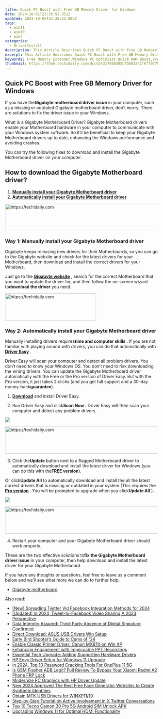 ```yaml
---
title: Quick PC Boost with Free GB Memory Driver for Windows
date: 2024-10-01T23:36:52.351Z
updated: 2024-10-06T23:28:23.085Z
tags:
  - win11
  - win10
  - win7
categories:
  - DriverInstall
description: This Article Describes Quick PC Boost with Free GB Memory Driver for Windows
excerpt: This Article Describes Quick PC Boost with Free GB Memory Driver for Windows
keywords: Free Memory Extender,Windows PC Optimizer,Quick RAM Boost,Free PC Memory Driver,Enhance Windows Performance,Gain More PC Speed,Windows Memory Optimizer Download
thumbnail: https://thmb.techidaily.com/dccb34317888d85bf5b03242f6ff077822b2720dd93141b57f6f0f2fbe555fd1.jpg
---
```


## Quick PC Boost with Free GB Memory Driver for Windows

 If you have the**Gigabyte motherboard driver issue** in your computer, such as a missing or outdated Gigabyte motherboard driver, don’t worry. There are solutions to fix the driver issue in your Windows.

 What is a Gigabyte Motherboard Driver? Gigabyte Motherboard drivers enable your Motherboard hardware in your computer to communicate with your Windows system software. So it’ll be beneficial to keep your Gigabyte Motherboard drivers up to date, enhancing the Windows performance and avoiding crashes.

 You can try the following fixes to download and install the Gigabyte Motherboard driver on your computer.

## How to download the Gigabyte Motherboard driver?

1. [**Manually install your Gigabyte Motherboard driver**](#Way1)
2. [**Automatically install your Gigabyte Motherboard driver**](#Way2)

<!-- affiliate ads begin -->
<a href="https://appsumo.8odi.net/c/5597632/2151855/7443" target="_top" id="2151855">
  <img src="//a.impactradius-go.com/display-ad/7443-2151855" border="0" alt="https://techidaily.com" width="728" height="90"/>
</a>
<img height="0" width="0" src="https://appsumo.8odi.net/i/5597632/2151855/7443" style="position:absolute;visibility:hidden;" border="0" />
<!-- affiliate ads end -->

### **Way 1: Manually install your Gigabyte Motherboard driver**

 Gigabyte keeps releasing new drivers for their Motherboards, so you can go to the Gigabyte website and check for the latest drivers for your Motherboard, then download and install the correct drivers for your Windows.

 Just go to the **[Gigabyte website](https://www.gigabyte.com/Support/Motherboard)**  , search for the correct Motherboard that you want to update the driver for, and then follow the on-screen wizard to**download the driver** you need.

<!-- affiliate ads begin -->
<a href="https://aligracehair.sjv.io/c/5597632/1918714/19272" target="_top" id="1918714">
  <img src="//a.impactradius-go.com/display-ad/19272-1918714" border="0" alt="https://techidaily.com" width="300" height="90"/>
</a>
<img height="0" width="0" src="https://aligracehair.sjv.io/i/5597632/1918714/19272" style="position:absolute;visibility:hidden;" border="0" />
<!-- affiliate ads end -->

### **Way 2: Automatically install your Gigabyte Motherboard driver**

 Manually installing drivers requires**time and computer skills** . If you are not familiar with playing around with drivers, you can do that automatically with **[Driver Easy](https://tools.techidaily.com/drivereasy/download/)**  .

 Driver Easy will scan your computer and detect all problem drivers. You don’t need to know your Windows OS. You don’t need to risk downloading the wrong drivers. You can update the Gigabyte Motherboard driver automatically with the Free or the Pro version of Driver Easy. But with the Pro version, it just takes 2 clicks (and you get full support and a 30-day money-back**guarantee**).

 1) **[Download](https://tools.techidaily.com/drivereasy/download/)**  and install Driver Easy.

 2) Run Driver Easy and click**Scan Now** . Driver Easy will then scan your computer and detect any problem drivers.

![](https://images.drivereasy.com/wp-content/uploads/2018/03/img_5aa7aa40df7c4.png)

<!-- affiliate ads begin -->
<a href="https://smilemakers.pxf.io/c/5597632/2123899/26106" target="_top" id="2123899">
  <img src="//a.impactradius-go.com/display-ad/26106-2123899" border="0" alt="https://techidaily.com" width="728" height="90"/>
</a>
<img height="0" width="0" src="https://smilemakers.pxf.io/i/5597632/2123899/26106" style="position:absolute;visibility:hidden;" border="0" />
<!-- affiliate ads end -->

 3) Click the**Update** button next to a flagged Motherboard driver to automatically download and install the latest driver for Windows (you can do this with the**FREE version**).

 Or click**Update All** to automatically download and install the all the latest correct drivers that is missing or outdated in your system (This requires the **[Pro version](https://tools.techidaily.com/drivereasy/download/)**  . You will be prompted to upgrade when you click**Update All** ).

![](https://images.drivereasy.com/wp-content/uploads/2018/03/img_5aa7aa62de52e.jpg)

<!-- affiliate ads begin -->
<a href="https://appsumo.8odi.net/c/5597632/2037319/7443" target="_top" id="2037319">
  <img src="//a.impactradius-go.com/display-ad/7443-2037319" border="0" alt="https://techidaily.com" width="728" height="90"/>
</a>
<img height="0" width="0" src="https://appsumo.8odi.net/i/5597632/2037319/7443" style="position:absolute;visibility:hidden;" border="0" />
<!-- affiliate ads end -->

 4) Restart your computer and your Gigabyte Motherboard driver should work properly.

 These are the two effective solutions to**fix the Gigabyte Motherboard driver issue** in your computer, then help download and install the latest driver for your Gigabyte Motherboard.

 If you have any thoughts or questions, feel free to leave us a comment below and we’ll see what more we can do to further help.

* [Gigabyte motherboard](https://store.drivereasy.com/order/cart.php?PRODS=4731822&QTY=1&AFFILIATE=108875)

<ins class="adsbygoogle"
     style="display:block"
     data-ad-format="autorelaxed"
     data-ad-client="ca-pub-7571918770474297"
     data-ad-slot="1223367746"></ins>

<ins class="adsbygoogle"
     style="display:block"
     data-ad-client="ca-pub-7571918770474297"
     data-ad-slot="8358498916"
     data-ad-format="auto"
     data-full-width-responsive="true"></ins>

<span class="atpl-alsoreadstyle">Also read:</span>
<div><ul>
<li><a href="https://twitter-videos.techidaily.com/new-spreading-twitter-vid-facebook-integration-methods-for-2024/"><u>[New] Spreading Twitter Vid Facebook Integration Methods for 2024</u></a></li>
<li><a href="https://twitter-videos.techidaily.com/updated-in-2024-tweet-to-facebook-video-sharing-a-2023-perspective/"><u>[Updated] In 2024, Tweet-to-Facebook Video Sharing A 2023 Perspective</u></a></li>
<li><a href="https://driver-install.techidaily.com/data-integrity-assured-third-party-absence-of-digital-signature-confirmed/"><u>Data Integrity Assured: Third-Party Absence of Digital Signature Confirmed</u></a></li>
<li><a href="https://driver-install.techidaily.com/direct-download-asus-usb-drivers-win-setup/"><u>Direct Download: ASUS USB Drivers Win Setup</u></a></li>
<li><a href="https://extra-resources.techidaily.com/early-bird-shooters-guide-to-cams-of-24/"><u>Early Bird Shooter’s Guide to Cams of '24</u></a></li>
<li><a href="https://driver-install.techidaily.com/enable-classic-printer-driver-canon-mx870-on-win-xp/"><u>Enable Classic Printer Driver: Canon MX870 on Win XP</u></a></li>
<li><a href="https://screen-capture.techidaily.com/enhancing-engagement-with-impeccable-ppt-recordings/"><u>Enhancing Engagement with Impeccable PPT Recordings</u></a></li>
<li><a href="https://driver-install.techidaily.com/essential-tech-upgrade-adding-supporting-hardware-drivers/"><u>Essential Tech Upgrade: Adding Supporting Hardware Drivers</u></a></li>
<li><a href="https://driver-install.techidaily.com/hp-envy-driver-setup-for-windows-11-upgrade/"><u>HP Envy Driver Setup for Windows 11 Upgrade</u></a></li>
<li><a href="https://easy-unlock-android.techidaily.com/in-2024-top-10-password-cracking-tools-for-oneplus-11-5g-by-drfone-android/"><u>In 2024, Top 10 Password Cracking Tools For OnePlus 11 5G</u></a></li>
<li><a href="https://bypass-frp.techidaily.com/is-gsm-flasher-adb-legit-full-review-to-bypass-your-xiaomi-redmi-a2-phone-frp-lock-by-drfone-android/"><u>Is GSM Flasher ADB Legit? Full Review To Bypass Your Xiaomi Redmi A2 Phone FRP Lock</u></a></li>
<li><a href="https://driver-install.techidaily.com/modernize-pc-graphics-with-hp-driver-update/"><u>Modernize PC Graphics with HP Driver Update</u></a></li>
<li><a href="https://video-creation-software.techidaily.com/new-2024-approved-the-best-free-face-generator-websites-to-create-synthetic-identities/"><u>New 2024 Approved The Best Free Face Generator Websites to Create Synthetic Identities</u></a></li>
<li><a href="https://driver-install.techidaily.com/obtain-mtk-usb-drivers-for-winxp1110/"><u>Obtain MTK USB Drivers for WINXP11/10</u></a></li>
<li><a href="https://tech-renaissance.techidaily.com/step-by-step-tutorial-on-active-involvement-in-x-twitter-conversations/"><u>Step-by-Step Tutorial on Active Involvement in X Twitter Conversations</u></a></li>
<li><a href="https://sim-unlock.techidaily.com/top-10-tecno-camon-30-pro-5g-android-sim-unlock-apk-by-drfone-android/"><u>Top 10 Tecno Camon 30 Pro 5G Android SIM Unlock APK</u></a></li>
<li><a href="https://driver-install.techidaily.com/upgrading-windows-11-for-optimal-hdmi-functionality/"><u>Upgrading Windows 11 for Optimal HDMI Functionality</u></a></li>
</ul></div>

